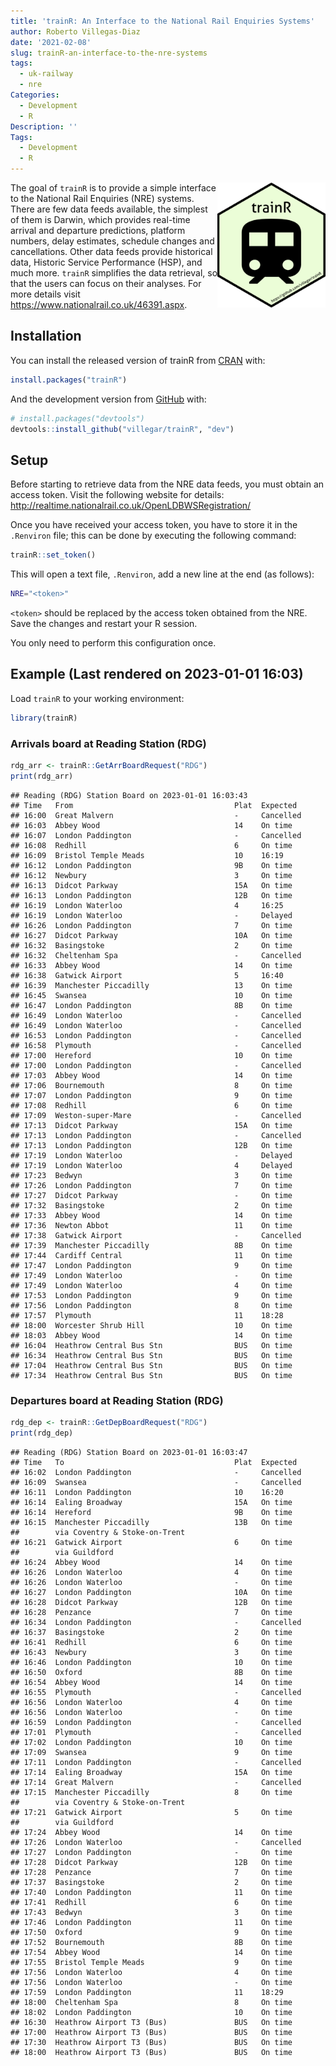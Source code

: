 ```yaml
---
title: 'trainR: An Interface to the National Rail Enquiries Systems'
author: Roberto Villegas-Diaz
date: '2021-02-08'
slug: trainR-an-interface-to-the-nre-systems
tags:
  - uk-railway
  - nre
Categories:
  - Development
  - R
Description: ''
Tags:
  - Development
  - R
---
```


<img src="https://raw.githubusercontent.com/villegar/trainR/main/inst/images/logo.png" alt="logo" align="right" height=200px/>

The goal of `trainR` is to provide a simple interface to the 
National Rail Enquiries (NRE) systems. There are few data feeds 
available, the simplest of them is Darwin, which provides real-time 
arrival and departure predictions, platform numbers, delay estimates, 
schedule changes and cancellations. Other data feeds provide historical 
data, Historic Service Performance (HSP), and much more. `trainR` 
simplifies the data retrieval, so that the users can focus on their 
analyses. For more details visit 
https://www.nationalrail.co.uk/46391.aspx.

## Installation

You can install the released version of trainR from [CRAN](https://CRAN.R-project.org) with:

``` r
install.packages("trainR")
```

And the development version from [GitHub](https://github.com/) with:

``` r
# install.packages("devtools")
devtools::install_github("villegar/trainR", "dev")
```

## Setup
Before starting to retrieve data from the NRE data feeds, you must obtain an access token. 
Visit the following website for details: http://realtime.nationalrail.co.uk/OpenLDBWSRegistration/

Once you have received your access token, you have to store it in the `.Renviron` file; this can be 
done by executing the following command:


```r
trainR::set_token()
```

This will open a text file, `.Renviron`, add a new line at the end (as follows):

```bash
NRE="<token>"
```

`<token>` should be replaced by the access token obtained from the NRE. Save the changes and restart 
your R session.

You only need to perform this configuration once.

## Example (Last rendered on 2023-01-01 16:03)

Load `trainR` to your working environment:

```r
library(trainR)
```

### Arrivals board at Reading Station (RDG)


```r
rdg_arr <- trainR::GetArrBoardRequest("RDG")
print(rdg_arr)
```

```
## Reading (RDG) Station Board on 2023-01-01 16:03:43
## Time   From                                    Plat  Expected
## 16:00  Great Malvern                           -     Cancelled
## 16:03  Abbey Wood                              14    On time
## 16:07  London Paddington                       -     Cancelled
## 16:08  Redhill                                 6     On time
## 16:09  Bristol Temple Meads                    10    16:19
## 16:12  London Paddington                       9B    On time
## 16:12  Newbury                                 3     On time
## 16:13  Didcot Parkway                          15A   On time
## 16:13  London Paddington                       12B   On time
## 16:19  London Waterloo                         4     16:25
## 16:19  London Waterloo                         -     Delayed
## 16:26  London Paddington                       7     On time
## 16:27  Didcot Parkway                          10A   On time
## 16:32  Basingstoke                             2     On time
## 16:32  Cheltenham Spa                          -     Cancelled
## 16:33  Abbey Wood                              14    On time
## 16:38  Gatwick Airport                         5     16:40
## 16:39  Manchester Piccadilly                   13    On time
## 16:45  Swansea                                 10    On time
## 16:47  London Paddington                       8B    On time
## 16:49  London Waterloo                         -     Cancelled
## 16:49  London Waterloo                         -     Cancelled
## 16:53  London Paddington                       -     Cancelled
## 16:58  Plymouth                                -     Cancelled
## 17:00  Hereford                                10    On time
## 17:00  London Paddington                       -     Cancelled
## 17:03  Abbey Wood                              14    On time
## 17:06  Bournemouth                             8     On time
## 17:07  London Paddington                       9     On time
## 17:08  Redhill                                 6     On time
## 17:09  Weston-super-Mare                       -     Cancelled
## 17:13  Didcot Parkway                          15A   On time
## 17:13  London Paddington                       -     Cancelled
## 17:13  London Paddington                       12B   On time
## 17:19  London Waterloo                         -     Delayed
## 17:19  London Waterloo                         4     Delayed
## 17:23  Bedwyn                                  3     On time
## 17:26  London Paddington                       7     On time
## 17:27  Didcot Parkway                          -     On time
## 17:32  Basingstoke                             2     On time
## 17:33  Abbey Wood                              14    On time
## 17:36  Newton Abbot                            11    On time
## 17:38  Gatwick Airport                         -     Cancelled
## 17:39  Manchester Piccadilly                   8B    On time
## 17:44  Cardiff Central                         11    On time
## 17:47  London Paddington                       9     On time
## 17:49  London Waterloo                         -     On time
## 17:49  London Waterloo                         4     On time
## 17:53  London Paddington                       9     On time
## 17:56  London Paddington                       8     On time
## 17:57  Plymouth                                11    18:28
## 18:00  Worcester Shrub Hill                    10    On time
## 18:03  Abbey Wood                              14    On time
## 16:04  Heathrow Central Bus Stn                BUS   On time
## 16:34  Heathrow Central Bus Stn                BUS   On time
## 17:04  Heathrow Central Bus Stn                BUS   On time
## 17:34  Heathrow Central Bus Stn                BUS   On time
```

### Departures board at Reading Station (RDG)


```r
rdg_dep <- trainR::GetDepBoardRequest("RDG")
print(rdg_dep)
```

```
## Reading (RDG) Station Board on 2023-01-01 16:03:47
## Time   To                                      Plat  Expected
## 16:02  London Paddington                       -     Cancelled
## 16:09  Swansea                                 -     Cancelled
## 16:11  London Paddington                       10    16:20
## 16:14  Ealing Broadway                         15A   On time
## 16:14  Hereford                                9B    On time
## 16:15  Manchester Piccadilly                   13B   On time
##        via Coventry & Stoke-on-Trent           
## 16:21  Gatwick Airport                         6     On time
##        via Guildford                           
## 16:24  Abbey Wood                              14    On time
## 16:26  London Waterloo                         4     On time
## 16:26  London Waterloo                         -     On time
## 16:27  London Paddington                       10A   On time
## 16:28  Didcot Parkway                          12B   On time
## 16:28  Penzance                                7     On time
## 16:34  London Paddington                       -     Cancelled
## 16:37  Basingstoke                             2     On time
## 16:41  Redhill                                 6     On time
## 16:43  Newbury                                 3     On time
## 16:46  London Paddington                       10    On time
## 16:50  Oxford                                  8B    On time
## 16:54  Abbey Wood                              14    On time
## 16:55  Plymouth                                -     Cancelled
## 16:56  London Waterloo                         4     On time
## 16:56  London Waterloo                         -     On time
## 16:59  London Paddington                       -     Cancelled
## 17:01  Plymouth                                -     Cancelled
## 17:02  London Paddington                       10    On time
## 17:09  Swansea                                 9     On time
## 17:11  London Paddington                       -     Cancelled
## 17:14  Ealing Broadway                         15A   On time
## 17:14  Great Malvern                           -     Cancelled
## 17:15  Manchester Piccadilly                   8     On time
##        via Coventry & Stoke-on-Trent           
## 17:21  Gatwick Airport                         5     On time
##        via Guildford                           
## 17:24  Abbey Wood                              14    On time
## 17:26  London Waterloo                         -     Cancelled
## 17:27  London Paddington                       -     On time
## 17:28  Didcot Parkway                          12B   On time
## 17:28  Penzance                                7     On time
## 17:37  Basingstoke                             2     On time
## 17:40  London Paddington                       11    On time
## 17:41  Redhill                                 6     On time
## 17:43  Bedwyn                                  3     On time
## 17:46  London Paddington                       11    On time
## 17:50  Oxford                                  9     On time
## 17:52  Bournemouth                             8B    On time
## 17:54  Abbey Wood                              14    On time
## 17:55  Bristol Temple Meads                    9     On time
## 17:56  London Waterloo                         4     On time
## 17:56  London Waterloo                         -     On time
## 17:59  London Paddington                       11    18:29
## 18:00  Cheltenham Spa                          8     On time
## 18:02  London Paddington                       10    On time
## 16:30  Heathrow Airport T3 (Bus)               BUS   On time
## 17:00  Heathrow Airport T3 (Bus)               BUS   On time
## 17:30  Heathrow Airport T3 (Bus)               BUS   On time
## 18:00  Heathrow Airport T3 (Bus)               BUS   On time
```
